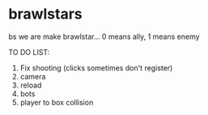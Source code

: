 # brawlstars
bs
we are make brawlstar... 0 means ally, 1 means enemy

TO DO LIST:
1. Fix shooting (clicks sometimes don't register)
2. camera
3. reload
4. bots
5. player to box collision
